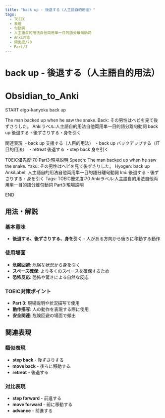```yaml
---
title: "back up - 後退する（人主語自的用法）"
tags:
  - TOEIC
  - 表現
  - 句動詞
  - 人主語自的用法自他両用単一目的語分離句動詞
  - Anki対応
  - 頻出度/70
  - Part/3
---
```


# back up - 後退する（人主語自的用法）

# Obsidian_to_Anki
START
eigo-kanyoku
back up

The man backed up when he saw the snake.
Back: 
その男性はヘビを見て後ずさりした。
Ankiラベル:人主語自的用法自他両用単一目的語分離句動詞
back up
後退する・後ずさりする・身を引く

関連表現
・back up 支援する（人目的用法）
・back up バックアップする（IT目的用法）
・retreat 後退する
・step back 身を引く

TOEIC優先度:70
Part3:現場説明
Speech: The man backed up when he saw the snake.
Yaku: その男性はヘビを見て後ずさりした。
Hyogen: back up
AnkiLabel: 人主語自的用法自他両用単一目的語分離句動詞
Imi: 後退する・後ずさりする・身を引く
Tags: TOEIC優先度:70 Ankiラベル:人主語自的用法自他両用単一目的語分離句動詞 Part3:現場説明
<!--ID: 1752926150206-->
END

## 用法・解説

### 基本意味
- **後退する、後ずさりする、身を引く** - 人がある方向から後ろに移動する動作

### 使用場面
- **危険回避**: 危険な状況から身を引く
- **スペース確保**: より多くのスペースを確保するため
- **恐怖反応**: 恐怖や驚きによる自然な反応

### TOEIC対策ポイント
- **Part 3**: 現場説明や状況描写で使用
- **動作描写**: 人の動作を表現する際に使用
- **安全関連**: 危険回避の場面で頻出

## 関連表現

### 類似表現
- **step back** - 後ずさりする
- **move back** - 後ろに移動する
- **retreat** - 後退する

### 対比表現
- **step forward** - 前進する
- **move forward** - 前に移動する
- **advance** - 前進する 